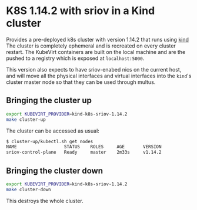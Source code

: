 # K8S 1.14.2 with sriov in a Kind cluster

Provides a pre-deployed k8s cluster with version 1.14.2 that runs using [kind](https://github.com/kubernetes-sigs/kind) The cluster is completely ephemeral and is recreated on every cluster restart.
The KubeVirt containers are built on the local machine and are the pushed to a registry which is exposed at
`localhost:5000`.

This version also expects to have sriov-enabed nics on the current host, and will move all the physical interfaces and virtual interfaces into the `kind`'s cluster master node so that they can be used through multus.

## Bringing the cluster up

```bash
export KUBEVIRT_PROVIDER=kind-k8s-sriov-1.14.2
make cluster-up
```

The cluster can be accessed as usual:

```bash
$ cluster-up/kubectl.sh get nodes
NAME                  STATUS    ROLES     AGE       VERSION
sriov-control-plane   Ready     master    2m33s     v1.14.2
```

## Bringing the cluster down

```bash
export KUBEVIRT_PROVIDER=kind-k8s-sriov-1.14.2
make cluster-down
```

This destroys the whole cluster.

